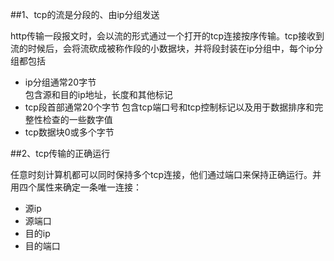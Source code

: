 ##1、tcp的流是分段的、由ip分组发送    

http传输一段报文时，会以流的形式通过一个打开的tcp连接按序传输。tcp接收到流的时候后，会将流砍成被称作段的小数据块，并将段封装在ip分组中，每个ip分组都包括 

- ip分组通常20字节  
  包含源和目的ip地址，长度和其他标记
- tcp段首部通常20个字节
  包含tcp端口号和tcp控制标记以及用于数据排序和完整性检查的一些数字值
- tcp数据块0或多个字节

##2、tcp传输的正确运行

任意时刻计算机都可以同时保持多个tcp连接，他们通过端口来保持正确运行。并用四个属性来确定一条唯一连接：

- 源ip
- 源端口
- 目的ip
- 目的端口


